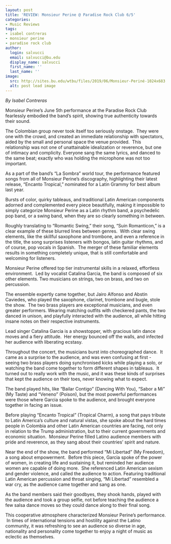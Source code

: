 ```yaml
---
layout: post
title: 'REVIEW: Monsieur Perine @ Paradise Rock Club 6/5'
categories:
- Music Reviews
tags:
- isabel contreras
- monsieur perine
- paradise rock club
author:
  login: salvucci
  email: salvucci@bu.edu
  display_name: salvucci
  first_name: ''
  last_name: ''
image:
  src: http://sites.bu.edu/wtbu/files/2019/06/Monsieur-Periné-1024x683.jpg
  alt: post lead image
---
```


_By Isabel Contreras_

Monsieur Perine’s June 5th performance at the Paradise Rock Club fearlessly embodied the band’s spirit, showing true authenticity towards their sound.

The Colombian group never took itself too seriously onstage.  They were one with the crowd, and created an immediate relationship with spectators, aided by the small and personal space the venue provided.  This relationship was not one of unattainable idealization or reverence, but one of intimacy and complicity. Everyone sang the same lyrics, and danced to the same beat; exactly who was holding the microphone was not too important.

As a part of the band’s “La Sombra” world tour, the performance featured songs from all of Monsieur Perine’s discography, highlighting their latest release, “Encanto Tropical,” nominated for a Latin Grammy for best album last year.

Bursts of color, quirky tableaus, and traditional Latin American components adorned and complemented every piece beautifully, making it impossible to simply categorize Monsieur Perine as a Latin rhythm band, a psychedelic pop band, or a swing band, when they are so clearly something in between.

Roughly translating to “Romantic Swing,” their song, “Suin Romanticon,” is a clear example of these blurred lines between genres.  With clear swing elements, like the skillful saxophone and trombone, and even a reference in the title, the song surprises listeners with bongos, latin guitar rhythms, and of course, pop vocals in Spanish.  The merger of these familiar elements results in something completely unique, that is still comfortable and welcoming for listeners.

Monsieur Perine offered top tier instrumental skills in a relaxed, effortless environment.  Led by vocalist Catalina Garcia, the band is composed of six other elements. Two musicians on strings, two on brass, and two on percussion.  

The ensemble expertly came together, but Jairo Alfonso and Abstin Caviedes, who played the saxophone, clarinet, trombone and bugle, stole the show.  The two brass players are exceptional musicians, and even greater performers. Wearing matching outfits with checkered pants, the two danced in unison, and playfully interacted with the audience, all while hitting insane notes on their respective instruments.

Lead singer Catalina Garcia is a showstopper, with gracious latin dance moves and a fiery attitude.  Her energy bounced off the walls, and infected her audience with liberating ecstasy.

Throughout the concert, the musicians burst into choreographed dance.  It came as a surprise to the audience, and was even confusing at first - seeing two brass players doing synchronised kicks while playing a solo, or watching the band come together to form different shapes in tableaus.  It turned out to really work with the music, and it was these kinds of surprises that kept the audience on their toes, never knowing what to expect.

The band played hits, like “Bailar Contigo” (Dancing With You), “Sabor a Mi” (My Taste) and “Veneno” (Poison), but the most powerful performances were those where Garcia spoke to the audience, and brought everyone together in facing an issue.  

Before playing “Encanto Tropical” (Tropical Charm), a song that pays tribute to Latin America’s culture and natural vistas, she spoke about the hard times people in Colombia and other Latin American countries are facing, not only in relation to the Trump administration, but to their current governments and economic situation.  Monsieur Perine filled Latino audience members with pride and reverence, as they sang about their countries’ spirit and nature.

Near the end of the show, the band performed “Mi Libertad” (My Freedom), a song about empowerment.  Before this piece, Garcia spoke of the power of women, in creating life and sustaining it, but reminded her audience women are capable of doing more.  She referenced Latin American sexism and gender violence, and called the audience to action. Featuring traditional Latin American percussion and throat singing, “Mi Libertad” resembled a war cry, as the audience came together and sang as one.

As the band members said their goodbyes, they shook hands, played with the audience and took a group selfie, not before teaching the audience a few salsa dance moves so they could dance along to their final song.  

This cooperative atmosphere characterized Monsieur Perine’s performance.  In times of international tensions and hostility against the Latino community, it was refreshing to see an audience so diverse in age, nationality and personality come together to enjoy a night of music as eclectic as themselves.